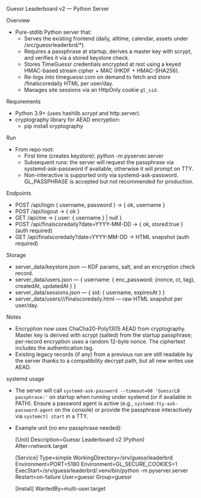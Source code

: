 Guessr Leaderboard v2 — Python Server

Overview

- Pure-stdlib Python server that:
  - Serves the existing frontend (daily, alltime, calendar, assets under /src/guessrleaderbrd/*).
  - Requires a passphrase at startup, derives a master key with scrypt, and verifies it via a stored keystore check.
  - Stores TimeGuessr credentials encrypted at rest using a keyed HMAC-based stream cipher + MAC (HKDF + HMAC-SHA256).
  - Re-logs into timeguessr.com on demand to fetch and store /finalscoredaily HTML per user/day.
  - Manages site sessions via an HttpOnly cookie `gl_sid`.

Requirements

- Python 3.9+ (uses hashlib.scrypt and http.server).
- cryptography library for AEAD encryption:
  - pip install cryptography

Run

- From repo root:
  - First time (creates keystore):
    python -m pyserver.server
  - Subsequent runs: the server will request the passphrase via systemd-ask-password if available, otherwise it will prompt on TTY.
  - Non-interactive is supported only via systemd-ask-password. GL_PASSPHRASE is accepted but not recommended for production.

Endpoints

- POST /api/login { username, password } -> { ok, username }
- POST /api/logout -> { ok }
- GET  /api/me -> { user: { username } | null }
- POST /api/finalscoredaily?date=YYYY-MM-DD -> { ok, stored:true } (auth required)
- GET  /api/finalscoredaily?date=YYYY-MM-DD -> HTML snapshot (auth required)

Storage

- server_data/keystore.json — KDF params, salt, and an encryption check record.
- server_data/users.json — { username: { enc_password: {nonce, ct, tag}, createdAt, updatedAt } }
- server_data/sessions.json — { sid: { username, expiresAt } }
- server_data/users/<username>/<date>/finalscoredaily.html — raw HTML snapshot per user/day.

Notes

- Encryption now uses ChaCha20-Poly1305 AEAD from cryptography. Master key is derived with scrypt (salted) from the startup passphrase; per-record encryption uses a random 12-byte nonce. The ciphertext includes the authentication tag.
- Existing legacy records (if any) from a previous run are still readable by the server thanks to a compatibility decrypt path, but all new writes use AEAD.

systemd usage

- The server will call `systemd-ask-password --timeout=60 'GuessrLB passphrase:'` on startup when running under systemd (or if available in PATH). Ensure a password agent is active (e.g., `systemd-tty-ask-password-agent` on the console) or provide the passphrase interactively via `systemctl start` in a TTY.
- Example unit (no env passphrase needed):

  [Unit]
  Description=Guessr Leaderboard v2 (Python)
  After=network.target

  [Service]
  Type=simple
  WorkingDirectory=/srv/guessrleaderbrd
  Environment=PORT=5180
  Environment=GL_SECURE_COOKIES=1
  ExecStart=/srv/guessrleaderbrd/.venv/bin/python -m pyserver.server
  Restart=on-failure
  User=guessr
  Group=guessr

  [Install]
  WantedBy=multi-user.target
